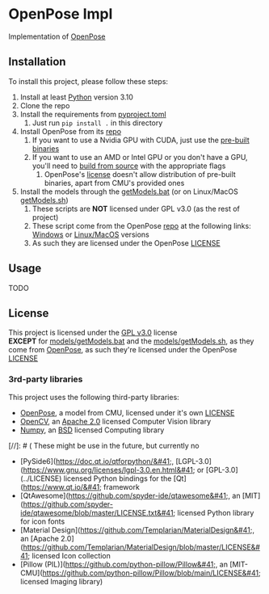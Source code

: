# OpenPose Impl

Implementation of [OpenPose](https://github.com/CMU-Perceptual-Computing-Lab/openpose)

## Installation

To install this project, please follow these steps:
1. Install at least [Python](https://www.python.org/) version 3.10
2. Clone the repo 
3. Install the requirements from [pyproject.toml](pyproject.toml)
   1. Just run `pip install .` in this directory
4. Install OpenPose from its [repo](https://github.com/CMU-Perceptual-Computing-Lab/openpose)
   1. If you want to use a Nvidia GPU with CUDA, just use the [pre-built binaries](https://github.com/CMU-Perceptual-Computing-Lab/openpose/releases)
   2. If you want to use an AMD or Intel GPU or you don't have a GPU, you'll need to [build from source](https://github.com/CMU-Perceptual-Computing-Lab/openpose/blob/master/doc/installation/0_index.md) with the appropriate flags
      1. OpenPose's [license](../LICENSE.OpenPose) doesn't allow distribution of pre-built binaries, apart from CMU's provided ones
5. Install the models through the [getModels.bat](models/getModels.bat) (or on Linux/MacOS [getModels.sh](models/getModels.sh))
   1. These scripts are **NOT** licensed under GPL v3.0 (as the rest of project)
   2. These script come from the OpenPose [repo](https://github.com/CMU-Perceptual-Computing-Lab/openpose) at the following links: [Windows](https://github.com/CMU-Perceptual-Computing-Lab/openpose/blob/master/models/getModels.bat) or [Linux/MacOS](https://github.com/CMU-Perceptual-Computing-Lab/openpose/blob/master/models/getModels.sh) versions
   3. As such they are licensed under the OpenPose [LICENSE](../LICENSE.OpenPose)

## Usage

TODO

## License

This project is licensed under the [GPL v3.0](../LICENSE) license</br>
**EXCEPT** for [models/getModels.bat](models/getModels.bat) and the [models/getModels.sh](models/getModels.sh), as they come from [OpenPose](https://github.com/CMU-Perceptual-Computing-Lab/openpose),
as such they're licensed under the OpenPose [LICENSE](../LICENSE.OpenPose)

### 3rd-party libraries

This project uses the following third-party libraries:
- [OpenPose](https://github.com/CMU-Perceptual-Computing-Lab/openpose), a model from CMU, licensed under it's own [LICENSE](../LICENSE.OpenPose)
- [OpenCV](https://github.com/opencv/opencv), an [Apache 2.0](https://github.com/opencv/opencv/blob/master/LICENSE) licensed Computer Vision library
- [Numpy](https://github.com/numpy/numpy), an [BSD](https://github.com/numpy/numpy/blob/main/LICENSE.txt) licensed Computing library

[//]: # ( 
These might be use in the future, but currently no
- [PySide6]&#40;https://doc.qt.io/qtforpython/&#41;, [LGPL-3.0]&#40;https://www.gnu.org/licenses/lgpl-3.0.en.html&#41; or [GPL-3.0]&#40;../LICENSE&#41; licensed Python bindings for the [Qt]&#40;https://www.qt.io/&#41; framework
- [QtAwesome]&#40;https://github.com/spyder-ide/qtawesome&#41;, an [MIT]&#40;https://github.com/spyder-ide/qtawesome/blob/master/LICENSE.txt&#41; licensed Python library for icon fonts
- [Material Design]&#40;https://github.com/Templarian/MaterialDesign&#41;, an [Apache 2.0]&#40;https://github.com/Templarian/MaterialDesign/blob/master/LICENSE&#41; licensed Icon collection
- [Pillow &#40;PIL&#41;]&#40;https://github.com/python-pillow/Pillow&#41;, an [MIT-CMU]&#40;https://github.com/python-pillow/Pillow/blob/main/LICENSE&#41; licensed Imaging library)